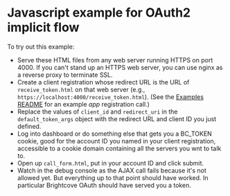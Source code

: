 # Javascript example for OAuth2 implicit flow

To try out this example:

- Serve these HTML files from any web server running HTTPS on port
  4000. If you can't stand up an HTTPS web server, you can use nginx
  as a reverse proxy to terminate SSL.
- Create a client registration whose redirect URL is the URL of
  `receive_token.html` on that web server (e.g.,
  `https://localhost:4000/receive_token.html`). (See the
  [Examples README][] for an example *app* registration call.)
- Replace the values of `client_id` and `redirect_uri` in the
  `default_token_args` object with the redirect URL and client ID you
  just defined.
- Log into dashboard or do something else that gets you a BC_TOKEN
  cookie, good for the account ID you named in your client
  registration, accessible to a cookie domain containing all the
  servers you wnt to talk to.
- Open up `call_form.html`, put in your account ID and click submit.
- Watch in the debug console as the AJAX call fails because it's not
  allowed yet.  But everything up to that point should have worked.
  In particular Brightcove OAuth should have served you a token.

[Examples README]: ../README.md
